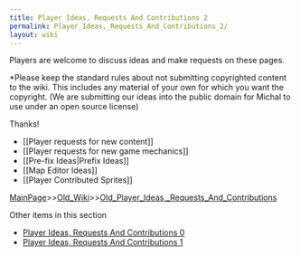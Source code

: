 ```yaml
---
title: Player Ideas, Requests And Contributions 2
permalink: Player_Ideas,_Requests_And_Contributions_2/
layout: wiki
---
```

Players are welcome to discuss ideas and make requests on these pages.

*Please keep the standard rules about not submitting copyrighted content to the wiki. This includes any material of your own for which you want the copyright. (We are submitting our ideas into the public domain for Michal to use under an open source license)

Thanks!

* [[Player requests for new content]]
* [[Player requests for new game mechanics]]
* [[Pre-fix Ideas|Prefix Ideas]]
* [[Map Editor Ideas]]
* [[Player Contributed Sprites]]

[MainPage](/keeperrl_wiki/ "wikilink")>>[Old_Wiki](/keeperrl_wiki/Old_Wiki "wikilink")>>[Old_Player_Ideas,_Requests_And_Contributions](/keeperrl_wiki/Old_Player_Ideas,_Requests_And_Contributions "wikilink")

Other items in this section
-    [Player Ideas, Requests And Contributions 0](/keeperrl_wiki/Player_Ideas,_Requests_And_Contributions_0 "wikilink")
-    [Player Ideas, Requests And Contributions 1](/keeperrl_wiki/Player_Ideas,_Requests_And_Contributions_1 "wikilink")
